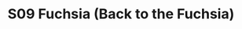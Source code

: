 ---
title: S09 Fuchsia (Back to the Fuchsia)
permalink: "/teams/s09-fuchsia"
members:
- Jason Clevenger - Captain
- Scott Graham - Quarterback
- Clay Arnold
- Hank Harris
- Skyler Jackson
- Bill Klitz
- Binh Ly
- Kenny McConnaughey
- Jack Miles
- Paul Plasencia
- Sam Smith
- Nick Spezia
- Mike Z'goda
- Justin Mezetin - Supplemental
teamid: 4456
name: S09 Fuchsia
color: Back to the Fuchsia
division: ''
---